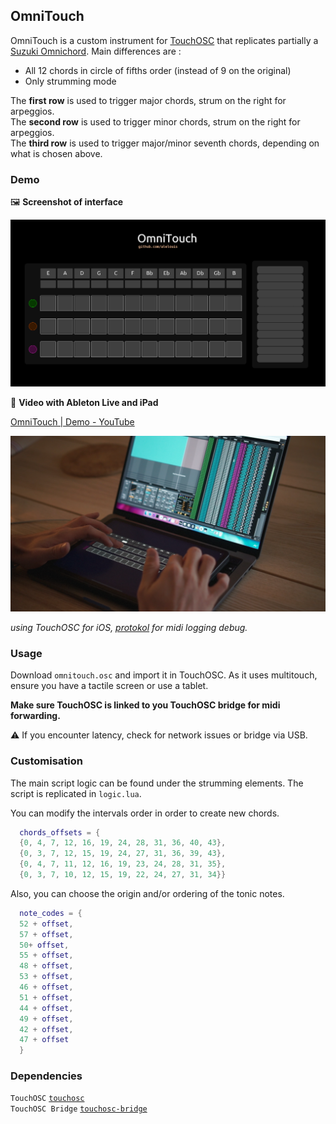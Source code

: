 ## OmniTouch

OmniTouch is a custom instrument for [TouchOSC](https://hexler.net/touchosc) that replicates partially a [Suzuki Omnichord](https://en.wikipedia.org/wiki/Omnichord).
Main differences are :

- All 12 chords in circle of fifths order (instead of 9 on the original)
- Only strumming mode

The **first row** is used to trigger major chords, strum on the right for arpeggios.  
The **second row** is used to trigger minor chords, strum on the right for arpeggios.  
The **third row** is used to trigger major/minor seventh chords, depending on what is chosen above.

### Demo

🖼 **Screenshot of interface**

![capture.png](./demo/capture.png)

🎥 **Video with Ableton Live and iPad**

[OmniTouch | Demo - YouTube](https://youtu.be/4TTwVh1yVVE)

![thumb.png](./demo/thumb.png)

*using TouchOSC for iOS, [protokol](https://hexler.net/protokol) for midi logging debug.*

### Usage

Download `omnitouch.osc` and import it in TouchOSC. As it uses multitouch, ensure you have a tactile screen or use a tablet.

**Make sure TouchOSC is linked to you TouchOSC bridge for midi forwarding.**

⚠️ If you encounter latency, check for network issues or bridge via USB.

### Customisation

The main script logic can be found under the strumming elements. The script is replicated in `logic.lua`.

You can modify the intervals order in order to create new chords.

```lua
  chords_offsets = {
  {0, 4, 7, 12, 16, 19, 24, 28, 31, 36, 40, 43}, 
  {0, 3, 7, 12, 15, 19, 24, 27, 31, 36, 39, 43}, 
  {0, 4, 7, 11, 12, 16, 19, 23, 24, 28, 31, 35}, 
  {0, 3, 7, 10, 12, 15, 19, 22, 24, 27, 31, 34}}
```

Also, you can choose the origin and/or ordering of the tonic notes.

```lua
  note_codes = {
  52 + offset, 
  57 + offset,
  50+ offset,
  55 + offset,
  48 + offset,
  53 + offset,
  46 + offset,
  51 + offset,
  44 + offset,
  49 + offset,
  42 + offset,
  47 + offset
  }
```

### Dependencies

`TouchOSC` [`touchosc`](https://hexler.net/touchosc)   
`TouchOSC Bridge` [`touchosc-bridge`](https://hexler.net/touchosc/bridge-releases) 